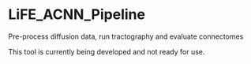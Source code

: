 # LiFE_ACNN_Pipeline
Pre-process diffusion data, run tractography and evaluate connectomes

This tool is currently being developed and not ready for use.
